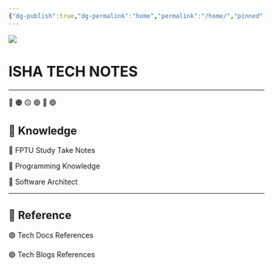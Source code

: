 ```yaml
---
{"dg-publish":true,"dg-permalink":"home","permalink":"/home/","pinned":true,"tags":["gardenEntry"]}
---
```



![](https://i.pinimg.com/564x/7f/17/f0/7f17f02600103f79e9c40b10cd292720.jpg)

# ISHA TECH NOTES
---

🔴 🟠 🟡 🟢 🔵 🟣

## 🧠 Knowledge

🔵 FPTU Study Take Notes

🔵 Programming Knowledge

🔵 Software Architect

---

## 🔗 Reference

🟣 Tech Docs References
 
🟣 Tech Blogs References




